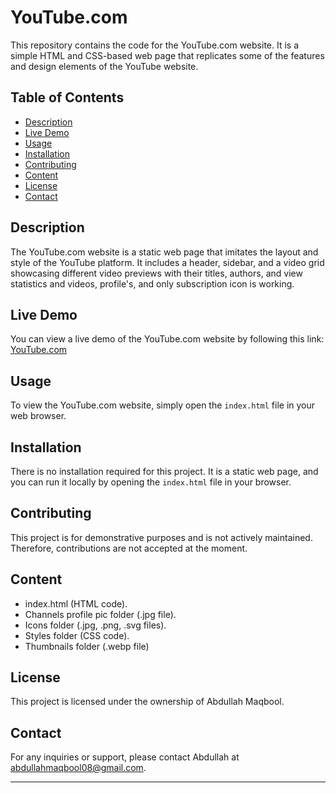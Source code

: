 # YouTube.com

This repository contains the code for the YouTube.com website. It is a simple HTML and CSS-based web page that replicates some of the features and design elements of the YouTube website.

## Table of Contents

- [Description](#description)
- [Live Demo](https://abdullahmaqbool22.github.io/YouTube_Dev/)
- [Usage](#usage)
- [Installation](#installation)
- [Contributing](#contributing)
- [Content](#content)
- [License](#license)
- [Contact](#contact)
  
## Description

The YouTube.com website is a static web page that imitates the layout and style of the YouTube platform. It includes a header, sidebar, and a video grid showcasing different video previews with their titles, authors, and view statistics and videos, profile's, and only subscription icon is working.

## Live Demo

You can view a live demo of the YouTube.com website by following this link: [YouTube.com](https://abdullahmaqbool22.github.io/YouTube_Dev/)

## Usage

To view the YouTube.com website, simply open the `index.html` file in your web browser.

## Installation

There is no installation required for this project. It is a static web page, and you can run it locally by opening the `index.html` file in your browser.

## Contributing

This project is for demonstrative purposes and is not actively maintained. Therefore, contributions are not accepted at the moment.

## Content
- index.html (HTML code).
- Channels profile pic folder (.jpg file).
- Icons folder (.jpg, .png, .svg files).
- Styles folder (CSS code).
- Thumbnails folder (.webp file)

## License

This project is licensed under the ownership of Abdullah Maqbool.

## Contact

For any inquiries or support, please contact Abdullah at abdullahmaqbool08@gmail.com.

---

